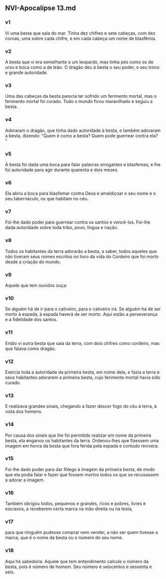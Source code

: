 ## NVI-Apocalipse 13.md
### v1
 Vi uma besta que saía do mar. Tinha dez chifres e sete cabeças, com dez coroas, uma sobre cada chifre, e em cada cabeça um nome de blasfêmia.
### v2
 A besta que vi era semelhante a um leopardo, mas tinha pés como os de urso e boca como a de leão. O dragão deu à besta o seu poder, o seu trono e grande autoridade.
### v3
 Uma das cabeças da besta parecia ter sofrido um ferimento mortal, mas o ferimento mortal foi curado. Todo o mundo ficou maravilhado e seguiu a besta.
### v4
 Adoraram o dragão, que tinha dado autoridade à besta, e também adoraram a besta, dizendo: "Quem é como a besta? Quem pode guerrear contra ela? "
### v5
 À besta foi dada uma boca para falar palavras arrogantes e blasfemas, e lhe foi autoridade para agir durante quarenta e dois meses.
### v6
 Ela abriu a boca para blasfemar contra Deus e amaldiçoar o seu nome e o seu tabernáculo, os que habitam no céu.
### v7
 Foi-lhe dado poder para guerrear contra os santos e vencê-los. Foi-lhe dada autoridade sobre toda tribo, povo, língua e nação.
### v8
 Todos os habitantes da terra adorarão a besta, a saber, todos aqueles que não tiveram seus nomes escritos no livro da vida do Cordeiro que foi morto desde a criação do mundo.
### v9
 Aquele que tem ouvidos ouça:
### v10
 Se alguém há de ir para o cativeiro, para o cativeiro irá. Se alguém há de ser morto à espada, à espada haverá de ser morto. Aqui estão a perseverança e a fidelidade dos santos.
### v11
 Então vi outra besta que saía da terra, com dois chifres como cordeiro, mas que falava como dragão.
### v12
 Exercia toda a autoridade da primeira besta, em nome dela, e fazia a terra e seus habitantes adorarem a primeira besta, cujo ferimento mortal havia sido curado.
### v13
 E realizava grandes sinais, chegando a fazer descer fogo do céu à terra, à vista dos homens.
### v14
 Por causa dos sinais que lhe foi permitido realizar em nome da primeira besta, ela enganou os habitantes da terra. Ordenou-lhes que fizessem uma imagem em honra da besta que fora ferida pela espada e contudo revivera.
### v15
 Foi-lhe dado poder para dar fôlego à imagem da primeira besta, de modo que ela podia falar e fazer que fossem mortos todos os que se recusassem a adorar a imagem.
### v16
 Também obrigou todos, pequenos e grandes, ricos e pobres, livres e escravos, a receberem certa marca na mão direita ou na testa,
### v17
 para que ninguém pudesse comprar nem vender, a não ser quem tivesse a marca, que é o nome da besta ou o número do seu nome.
### v18
 Aqui há sabedoria. Aquele que tem entendimento calcule o número da besta, pois é número de homem. Seu número é seiscentos e sessenta e seis.
